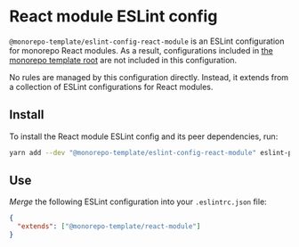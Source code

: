 # React module ESLint config

`@monorepo-template/eslint-config-react-module` is an ESLint configuration
for monorepo React modules. As a result, configurations included in
[the monorepo template root](https://github.com/monorepo-template/monorepo-template/blob/main/.eslintrc.json)
are not included in this configuration.

No rules are managed by this configuration directly. Instead, it extends from a
collection of ESLint configurations for React modules.

## Install

To install the React module ESLint config and its peer dependencies, run:

```sh
yarn add --dev "@monorepo-template/eslint-config-react-module" eslint-plugin-jsx-a11y eslint-plugin-react eslint-plugin-react-hooks
```

## Use

_Merge_ the following ESLint configuration into your `.eslintrc.json` file:

```json
{
  "extends": ["@monorepo-template/react-module"]
}
```
